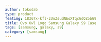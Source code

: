 ```yaml
---
author: tokodab
type: product
featimg: 183G7x-kfl-zUnZsudNEoXTqcGdQZobG9
title: Ovo Owl Logo Samsung Galaxy S9 Case
tags: [samsung, galaxy, s9]
category: [samsung]
---
```

